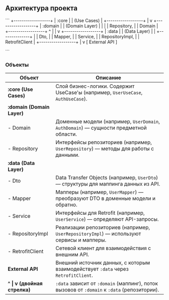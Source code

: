 ## Архитектура проекта
\```
+------------------+
|      :core       |
|    (Use Cases)   |
+------------------+
        |
        v
+------------------+
|    :domain       |
| (Domain Layer)   |
|                  |
|   Repository,    |
|     Domain       |
+------------------+
        ^ |
        | v
+------------------+
|      :data       |
| (Data Layer)     |
| +--------------+ |
|       Dto,       |
|      Mapper,     |
|     Service,     |
|  RepositoryImpl, |
|  RetrofitClient  |
+------------------+
        |
        v
[ External API ]

\```

### Объекты

| Объект            | Описание                                                                                     |
|-------------------|---------------------------------------------------------------------------------------------|
| **:core (Use Cases)** | Слой бизнес-логики. Содержит UseCase'ы (например, `UserUseCase`, `AuthUseCase`).           |
| **:domain (Domain Layer)** |                                                                                     |
| - Domain          | Доменные модели (например, `UserDomain`, `AuthDomain`) — сущности предметной области.      |
| - Repository      | Интерфейсы репозиториев (например, `UserRepository`) — методы для работы с данными.        |
| **:data (Data Layer)** |                                                                                     |
| - Dto             | Data Transfer Objects (например, `UserDto`) — структуры для маппинга данных из API.        |
| - Mapper          | Мапперы (например, `UserMapper`) — преобразуют DTO в доменные модели и обратно.           |
| - Service         | Интерфейсы для Retrofit (например, `UserService`) — определяют API-запросы.               |
| - RepositoryImpl  | Реализации репозиториев (например, `UserRepositoryImpl`) — используют сервисы и мапперы.   |
| - RetrofitClient  | Сетевой клиент для взаимодействия с внешним API.                                          |
| **External API**  | Внешний источник данных, с которым взаимодействует `:data` через `RetrofitClient`.         |
| **^ \| v (двойная стрелка)** | `:data` зависит от `:domain` (маппинг), поток вызовов от `:domain` к `:data` (репозитории). |